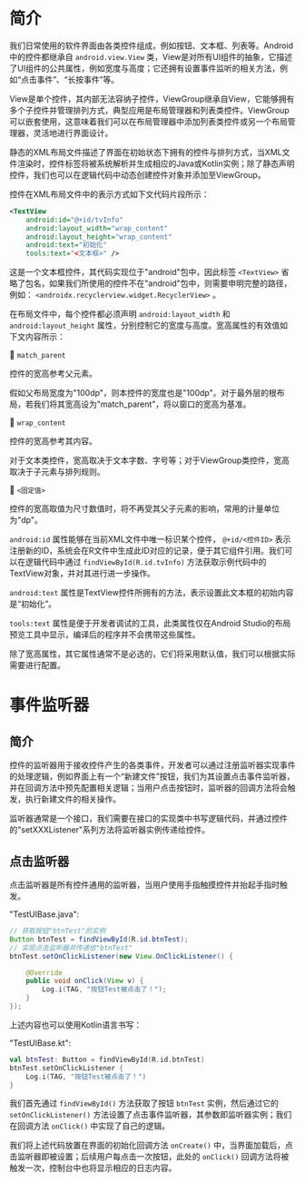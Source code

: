 # 简介
我们日常使用的软件界面由各类控件组成，例如按钮、文本框、列表等。Android中的控件都继承自 `android.view.View` 类，View是对所有UI组件的抽象，它描述了UI组件的公共属性，例如宽度与高度；它还拥有设置事件监听的相关方法，例如“点击事件”、“长按事件”等。

View是单个控件，其内部无法容纳子控件，ViewGroup继承自View，它能够拥有多个子控件并管理排列方式，典型应用是布局管理器和列表类控件。ViewGroup可以嵌套使用，这意味着我们可以在布局管理器中添加列表类控件或另一个布局管理器，灵活地进行界面设计。

静态的XML布局文件描述了界面在初始状态下拥有的控件与排列方式，当XML文件渲染时，控件标签将被系统解析并生成相应的Java或Kotlin实例；除了静态声明控件，我们也可以在逻辑代码中动态创建控件对象并添加至ViewGroup。

控件在XML布局文件中的表示方式如下文代码片段所示：

```xml
<TextView
    android:id="@+id/tvInfo"
    android:layout_width="wrap_content"
    android:layout_height="wrap_content"
    android:text="初始化"
    tools:text="<文本框>" />
```

这是一个文本框控件，其代码实现位于"android"包中，因此标签 `<TextView>` 省略了包名，如果我们所使用的控件不在"android"包中，则需要申明完整的路径，例如： `<androidx.recyclerview.widget.RecyclerView>` 。

在布局文件中，每个控件都必须声明 `android:layout_width` 和 `android:layout_height` 属性，分别控制它的宽度与高度。宽高属性的有效值如下文内容所示：

🔷 `match_parent`

控件的宽高参考父元素。

假如父布局宽度为"100dp"，则本控件的宽度也是"100dp"。对于最外层的根布局，若我们将其宽高设为"match_parent"，将以窗口的宽高为基准。

🔷 `wrap_content`

控件的宽高参考其内容。

对于文本类控件，宽高取决于文本字数、字号等；对于ViewGroup类控件，宽高取决于子元素与排列规则。

🔷 `<固定值>`

控件的宽高取值为尺寸数值时，将不再受其父子元素的影响，常用的计量单位为"dp"。

`android:id` 属性能够在当前XML文件中唯一标识某个控件， `@+id/<控件ID>` 表示注册新的ID，系统会在R文件中生成此ID对应的记录，便于其它组件引用。我们可以在逻辑代码中通过 `findViewById(R.id.tvInfo)` 方法获取示例代码中的TextView对象，并对其进行进一步操作。

`android:text` 属性是TextView控件所拥有的方法，表示设置此文本框的初始内容是“初始化”。

`tools:text` 属性是便于开发者调试的工具，此类属性仅在Android Studio的布局预览工具中显示，编译后的程序并不会携带这些属性。

除了宽高属性，其它属性通常不是必选的，它们将采用默认值，我们可以根据实际需要进行配置。

# 事件监听器
## 简介
控件的监听器用于接收控件产生的各类事件，开发者可以通过注册监听器实现事件的处理逻辑，例如界面上有一个“新建文件”按钮，我们为其设置点击事件监听器，并在回调方法中预先配置相关逻辑；当用户点击按钮时，监听器的回调方法将会触发，执行新建文件的相关操作。

监听器通常是一个接口，我们需要在接口的实现类中书写逻辑代码，并通过控件的"setXXXListener"系列方法将监听器实例传递给控件。

## 点击监听器
点击监听器是所有控件通用的监听器，当用户使用手指触摸控件并抬起手指时触发。

"TestUIBase.java":

```java
// 获取按钮"btnTest"的实例
Button btnTest = findViewById(R.id.btnTest);
// 实现点击监听器并传递给"btnTest"
btnTest.setOnClickListener(new View.OnClickListener() {

    @Override
    public void onClick(View v) {
        Log.i(TAG, "按钮Test被点击了！");
    }
});
```

上述内容也可以使用Kotlin语言书写：

"TestUIBase.kt":

```kotlin
val btnTest: Button = findViewById(R.id.btnTest)
btnTest.setOnClickListener {
    Log.i(TAG, "按钮Test被点击了！")
}
```

我们首先通过 `findViewById()` 方法获取了按钮 `btnTest` 实例，然后通过它的 `setOnClickListener()` 方法设置了点击事件监听器，其参数即监听器实例；我们在回调方法 `onClick()` 中实现了自己的逻辑。

我们将上述代码放置在界面的初始化回调方法 `onCreate()` 中，当界面加载后，点击监听器即被设置；后续用户每点击一次按钮，此处的 `onClick()` 回调方法将被触发一次，控制台中也将显示相应的日志内容。
